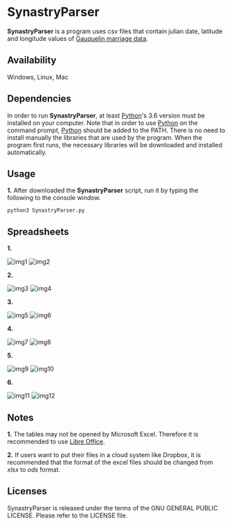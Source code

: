# SynastryParser

**SynastryParser** is a program uses csv files that contain julian date, latitude and longitude values of [Gauquelin marriage data](http://cura.free.fr/gauq/Gau_Partners_A_to_M_41832.dat).

## Availability

Windows, Linux, Mac

## Dependencies

In order to run **SynastryParser**, at least [Python](https://www.python.org/)'s 3.6 version must be installed on your computer. Note that in order to use [Python](https://www.python.org/) on the command prompt, [Python](https://www.python.org/) should be added to the PATH. There is no need to install manually the libraries that are used by the program. When the program first runs, the necessary libraries will be downloaded and installed automatically.

## Usage

**1.** After downloaded the **SynastryParser** script, run it by typing the following to the console window.

```
python3 SynastryParser.py
```

## Spreadsheets

**1.**

![img1](https://user-images.githubusercontent.com/29302909/72226866-0c46d280-35a7-11ea-8777-5a06da5689b2.png)
![img2](https://user-images.githubusercontent.com/29302909/72226867-1072f000-35a7-11ea-98fd-a79301024b21.jpeg)

**2.**

![img3](https://user-images.githubusercontent.com/29302909/72226903-765f7780-35a7-11ea-9040-30c1ece1e1ea.png)
![img4](https://user-images.githubusercontent.com/29302909/72226905-795a6800-35a7-11ea-8d5e-10f4dcb92cf8.jpeg)

**3.**

![img5](https://user-images.githubusercontent.com/29302909/72226909-811a0c80-35a7-11ea-92e8-036c19a04b91.png)
![img6](https://user-images.githubusercontent.com/29302909/72226911-870fed80-35a7-11ea-8c88-ef7fe9c481d6.jpeg)

**4.**

![img7](https://user-images.githubusercontent.com/29302909/72226913-8c6d3800-35a7-11ea-9da3-fe4a5e476a0d.png)
![img8](https://user-images.githubusercontent.com/29302909/72226915-92631900-35a7-11ea-9515-13e647057c60.jpeg)

**5.**

![img9](https://user-images.githubusercontent.com/29302909/72226916-998a2700-35a7-11ea-8616-9c0bcc0ec272.png)
![img10](https://user-images.githubusercontent.com/29302909/72226918-9c851780-35a7-11ea-91fc-0a1555c606a6.jpeg)

**6.**

![img11](https://user-images.githubusercontent.com/29302909/72226919-a149cb80-35a7-11ea-9413-11e34387b93f.png)
![img12](https://user-images.githubusercontent.com/29302909/72226921-a3ac2580-35a7-11ea-93fd-70e5f281d0e3.jpeg)

## Notes

**1.** The tables may not be opened by Microsoft Excel. Therefore it is recommended to use [Libre Office](https://www.libreoffice.org/download/download/). 

**2.** If users want to put their files in a cloud system like Dropbox, it is recommended that the format of the excel files should be changed from *xlsx* to *ods* format.

## Licenses

SynastryParser is released under the terms of the GNU GENERAL PUBLIC LICENSE. Please refer to the LICENSE file.
